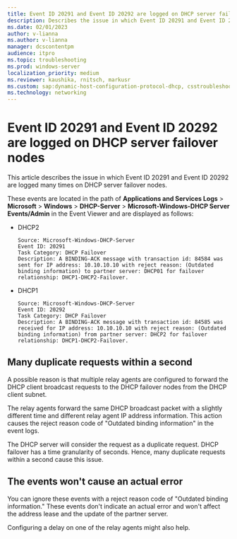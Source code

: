 ```yaml
---
title: Event ID 20291 and Event ID 20292 are logged on DHCP server failover nodes
description: Describes the issue in which Event ID 20291 and Event ID 20292 are logged many times on DHCP server failover nodes.
ms.date: 02/01/2023
author: v-lianna
ms.author: v-lianna
manager: dcscontentpm
audience: itpro
ms.topic: troubleshooting
ms.prod: windows-server
localization_priority: medium
ms.reviewer: kaushika, rnitsch, markusr
ms.custom: sap:dynamic-host-configuration-protocol-dhcp, csstroubleshoot
ms.technology: networking
---
```

# Event ID 20291 and Event ID 20292 are logged on DHCP server failover nodes

This article describes the issue in which Event ID 20291 and Event ID 20292 are logged many times on DHCP server failover nodes.

These events are located in the path of **Applications and Services Logs** > **Microsoft** > **Windows** > **DHCP-Server** > **Microsoft-Windows-DHCP Server Events/Admin** in the Event Viewer and are displayed as follows:

- DHCP2

    ```output
    Source: Microsoft-Windows-DHCP-Server 
    Event ID: 20291
    Task Category: DHCP Failover
    Description: A BINDING-ACK message with transaction id: 84584 was sent for IP address: 10.10.10.10 with reject reason: (Outdated binding information) to partner server: DHCP01 for failover relationship: DHCP1-DHCP2-Failover.
    ```

- DHCP1

    ```output
    Source: Microsoft-Windows-DHCP-Server 
    Event ID: 20292
    Task Category: DHCP Failover
    Description: A BINDING-ACK message with transaction id: 84585 was received for IP address: 10.10.10.10 with reject reason: (Outdated binding information) from partner server: DHCP2 for failover relationship: DHCP1-DHCP2-Failover. 
    ```

## Many duplicate requests within a second

A possible reason is that multiple relay agents are configured to forward the DHCP client broadcast requests to the DHCP failover nodes from the DHCP client subnet.

The relay agents forward the same DHCP broadcast packet with a slightly different time and different relay agent IP address information. This action causes the reject reason code of "Outdated binding information" in the event logs.

The DHCP server will consider the request as a duplicate request. DHCP failover has a time granularity of seconds. Hence, many duplicate requests within a second cause this issue.

## The events won't cause an actual error

You can ignore these events with a reject reason code of "Outdated binding information." These events don't indicate an actual error and won't affect the address lease and the update of the partner server.

Configuring a delay on one of the relay agents might also help.
